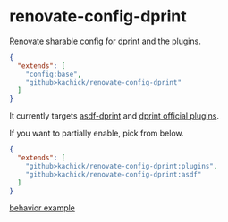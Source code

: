 # renovate-config-dprint

[Renovate sharable config](https://docs.renovatebot.com/config-presets/) for [dprint](https://github.com/dprint/dprint) and the plugins.

```json
{
  "extends": [
    "config:base",
    "github>kachick/renovate-config-dprint"
  ]
}
```

It currently targets [asdf-dprint](https://github.com/asdf-community/asdf-dprint) and [dprint official plugins](https://github.com/dprint?q=plugin&type=all&language=&sort=).

If you want to partially enable, pick from below.

```json
{
  "extends": [
    "github>kachick/renovate-config-dprint:plugins",
    "github>kachick/renovate-config-dprint:asdf"
  ]
}
```

[behavior example](https://github.com/kachick/renovate-config-dprint/pull/1)
